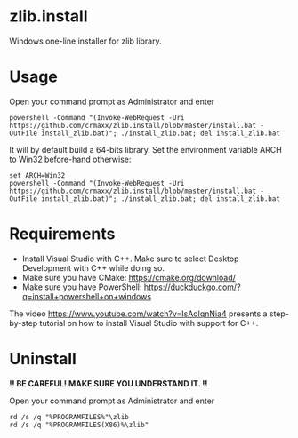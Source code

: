 # zlib.install

Windows one-line installer for zlib library.

# Usage

Open your command prompt as Administrator and enter

```
powershell -Command "(Invoke-WebRequest -Uri https://github.com/crmaxx/zlib.install/blob/master/install.bat -OutFile install_zlib.bat)"; ./install_zlib.bat; del install_zlib.bat
```

It will by default build a 64-bits library.
Set the environment variable ARCH to Win32 before-hand otherwise:

```
set ARCH=Win32
powershell -Command "(Invoke-WebRequest -Uri https://github.com/crmaxx/zlib.install/blob/master/install.bat -OutFile install_zlib.bat)"; ./install_zlib.bat; del install_zlib.bat
```

# Requirements

- Install Visual Studio with C++. Make sure to select Desktop Development with C++ while doing so.
- Make sure you have CMake: https://cmake.org/download/
- Make sure you have PowerShell: https://duckduckgo.com/?q=install+powershell+on+windows

The video https://www.youtube.com/watch?v=IsAoIqnNia4 presents a step-by-step tutorial
on how to install Visual Studio with support for C++.

# Uninstall

**!! BE CAREFUL! MAKE SURE YOU UNDERSTAND IT. !!**

Open your command prompt as Administrator and enter

```
rd /s /q "%PROGRAMFILES%"\zlib
rd /s /q "%PROGRAMFILES(X86)%\zlib"
```
